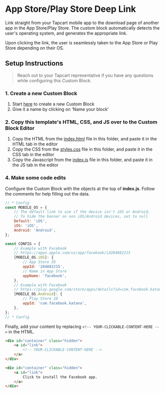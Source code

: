 # App Store/Play Store Deep Link

Link straight from your Tapcart mobile app to the download page of another app in the App Store/Play Store. The custom block automatically detects the user's operating system, and generates the appropriate link.

Upon clicking the link, the user is seamlessly taken to the App Store or Play Store depending on their OS.

## Setup Instructions

> Reach out to your Tapcart representative if you have any questions while configuring this Custom Block.

### 1. Create a new Custom Block

1. Start [here](https://app.tapcart.com/custom-blocks) to create a new Custom Block
2. Give it a name by clicking on 'Name your block'

### 2. Copy this template's HTML, CSS, and JS over to the Custom Block Editor

1. Copy the HTML from the [index.html](#) file in this folder, and paste it in the HTML tab in the editor
2. Copy the CSS from the [styles.css](#) file in this folder, and paste it in the CSS tab in the editor
3. Copy the Javascript from the [index.js](#) file in this folder, and paste it in the JS tab in the editor

### 4. Make some code edits

Configure the Custom Block with the objects at the top of **index.js**. Follow the comments for help filling out the data.

```JavaScript
// * Config
const MOBILE_OS = {
    // The default link to use if the device isn't iOS or Android.
    // To hide the banner on non iOS/Android devices, set to null
    Default: 'iOS',
    iOS: 'iOS',
    Android: 'Android',
};

const CONFIG = {
    // Example with Facebook
    // https://apps.apple.com/us/app/facebook/id284882215
    [MOBILE_OS.iOS]: {
        // App Store ID
        appId: '284882215',
        // Name in App Store
        appName: 'facebook',
    },
    // Example with Facebook
    // https://play.google.com/store/apps/details?id=com.facebook.katana
    [MOBILE_OS.Android]: {
        // Play Store ID
        appId: 'com.facebook.katana',
    },
};
// * Config
```

Finally, add your content by replacing `<!-- YOUR-CLICKABLE-CONTENT-HERE -->` in the HTML.

```HTML
<div id="container" class="hidden">
    <a id="link">
        <!-- YOUR-CLICKABLE-CONTENT-HERE -->
    </a>
</div>
```

```HTML
<div id="container" class="hidden">
    <a id="link">
        Click to install the Facebook app.
    </a>
</div>
```
